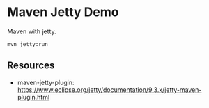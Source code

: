 Maven Jetty Demo
=================

Maven with jetty.

```
mvn jetty:run
```

Resources
---------

- maven-jetty-plugin: <https://www.eclipse.org/jetty/documentation/9.3.x/jetty-maven-plugin.html>
